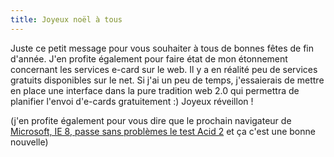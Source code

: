 ```yaml
---
title: Joyeux noël à tous
---
```

<p>Juste ce petit message pour vous souhaiter à tous de bonnes fêtes de fin d'année. J'en profite également pour faire état de mon étonnement concernant les services e-card sur le web. Il y a en réalité peu de services gratuits disponibles sur le net. Si j'ai un peu de temps, j'essaierais de mettre en place une interface dans la pure tradition web 2.0 qui permettra de planifier l'envoi d'e-cards gratuitement :) Joyeux réveillon !</p> (j'en profite également pour vous dire que le prochain navigateur de <a href="http://blogs.msdn.com/ie/archive/2007/12/19/internet-explorer-8-and-acid2-a-milestone.aspx" title="Voir la page MSDN sur le test Acid 2 sur IE 8">Microsoft, IE 8, passe sans problèmes le test Acid 2</a> et ça c'est une bonne nouvelle)<br />
